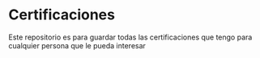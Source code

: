# Certificaciones
Este repositorio es para guardar todas las certificaciones que tengo para cualquier persona que le pueda interesar